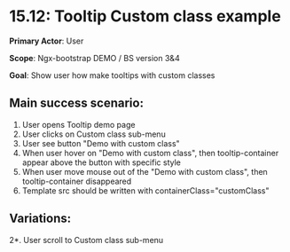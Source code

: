 15.12: Tooltip Custom class example
==================================
**Primary Actor**: User

**Scope**: Ngx-bootstrap DEMO / BS version 3&4

**Goal**: Show user how make tooltips with custom classes

Main success scenario:
----------------------
1. User opens Tooltip demo page
2. User clicks on Custom class sub-menu
3. User see button "Demo with custom class"
4. When user hover on "Demo with custom class", then tooltip-container appear above the button with specific style
5. When user move mouse out of the "Demo with custom class", then tooltip-container disappeared
6. Template src should be written with containerClass="customClass"

Variations:
-----------
2*. User scroll to Custom class sub-menu

